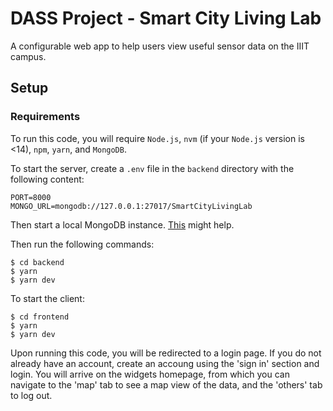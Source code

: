 # DASS Project - Smart City Living Lab
A configurable web app to help users view useful sensor data on the IIIT campus.

## Setup
### Requirements
To run this code, you will require `Node.js`, `nvm` (if your `Node.js` version is <14), `npm`, `yarn`, and `MongoDB`.

To start the server, create a `.env` file in the `backend` directory with the following content:

```
PORT=8000
MONGO_URL=mongodb://127.0.0.1:27017/SmartCityLivingLab
```

Then start a local MongoDB
instance. [This](https://www.digitalocean.com/community/tutorials/how-to-install-mongodb-on-ubuntu-20-04#step-3-managing-the-mongodb-service)
might help.

Then run the following commands:

```shell
$ cd backend
$ yarn
$ yarn dev
```

To start the client:

```shell
$ cd frontend
$ yarn
$ yarn dev
```
Upon running this code, you will be redirected to a login page. If you do not already have an account, create an accoung using the 'sign in' section and login. You will arrive on the widgets homepage, from which you can navigate to the 'map' tab to see a map view of the data, and the 'others' tab to log out.